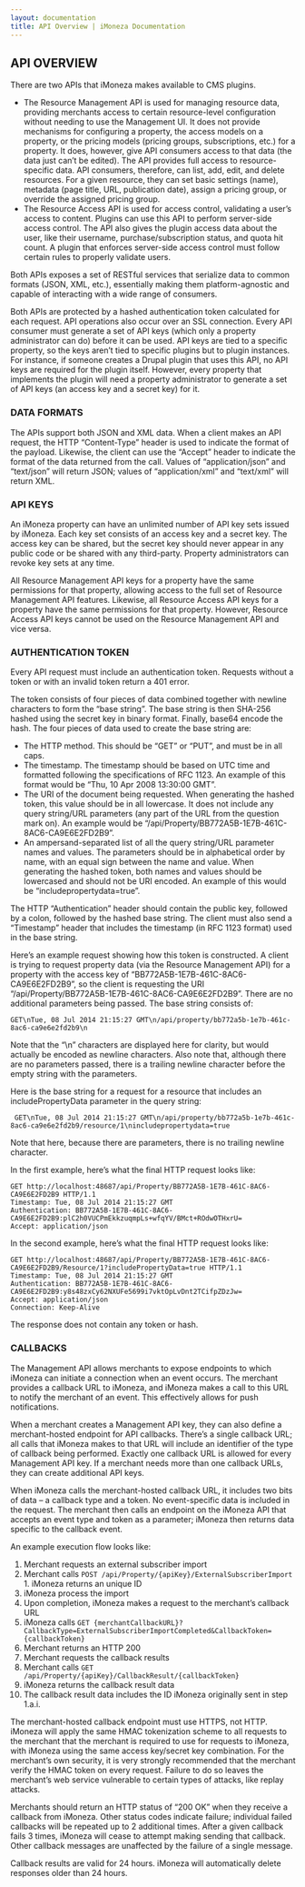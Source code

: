 ```yaml
---
layout: documentation
title: API Overview | iMoneza Documentation
---
```

## API OVERVIEW

There are two APIs that iMoneza makes available to CMS plugins.  

* The Resource Management API is used for managing resource data, providing merchants access to certain resource-level configuration without needing to use the Management UI. It does not provide mechanisms for configuring a property, the access models on a property, or the pricing models (pricing groups, subscriptions, etc.) for a property. It does, however, give API consumers access to that data (the data just can’t be edited). The API provides full access to resource-specific data. API consumers, therefore, can list, add, edit, and delete resources. For a given resource, they can set basic settings (name), metadata (page title, URL, publication date), assign a pricing group, or override the assigned pricing group.   
* The Resource Access API is used for access control, validating a user’s access to content. Plugins can use this API to perform server-side access control. The API also gives the plugin access data about the user, like their username, purchase/subscription status, and quota hit count. A plugin that enforces server-side access control must follow certain rules to properly validate users.  
  
Both APIs exposes a set of RESTful services that serialize data to common formats (JSON, XML, etc.), essentially making them platform-agnostic and capable of interacting with a wide range of consumers.

Both APIs are protected by a hashed authentication token calculated for each request. API operations also occur over an SSL connection. Every API consumer must generate a set of API keys (which only a property administrator can do) before it can be used. API keys are tied to a specific property, so the keys aren’t tied to specific plugins but to plugin instances. For instance, if someone creates a Drupal plugin that uses this API, no API keys are required for the plugin itself. However, every property that implements the plugin will need a property administrator to generate a set of API keys (an access key and a secret key) for it.  

### DATA FORMATS

The APIs support both JSON and XML data. When a client makes an API request, the HTTP “Content-Type” header is used to indicate the format of the payload. Likewise, the client can use the “Accept” header to indicate the format of the data returned from the call. Values of “application/json” and “text/json” will return JSON; values of “application/xml” and “text/xml” will return XML.

### API KEYS

An iMoneza property can have an unlimited number of API key sets issued by iMoneza. Each key set consists of an access key and a secret key. The access key can be shared, but the secret key should never appear in any public code or be shared with any third-party. Property administrators can revoke key sets at any time.

All Resource Management API keys for a property have the same permissions for that property, allowing access to the full set of Resource Management API features. Likewise, all Resource Access API keys for a property have the same permissions for that property. However, Resource Access API keys cannot be used on the Resource Management API and vice versa.

### AUTHENTICATION TOKEN

Every API request must include an authentication token. Requests without a token or with an invalid token return a 401 error.

The token consists of four pieces of data combined together with newline characters to form the “base string”. The base string is then SHA-256 hashed using the secret key in binary format.  Finally, base64 encode the hash. The four pieces of data used to create the base string are:  

* The HTTP method. This should be “GET” or “PUT”, and must be in all caps.  
* The timestamp. The timestamp should be based on UTC time and formatted following the specifications of RFC 1123. An example of this format would be “Thu, 10 Apr 2008 13:30:00 GMT”.  
* The URI of the document being requested. When generating the hashed token, this value should be in all lowercase. It does not include any query string/URL parameters (any part of the URL from the question mark on). An example would be “/api/Property/BB772A5B-1E7B-461C-8AC6-CA9E6E2FD2B9”.  
* An ampersand-separated list of all the query string/URL parameter names and values. The parameters should be in alphabetical order by name, with an equal sign between the name and value. When generating the hashed token, both names and values should be lowercased and should not be URI encoded. An example of this would be “includepropertydata=true”.  

The HTTP “Authentication” header should contain the public key, followed by a colon, followed by the hashed base string. The client must also send a “Timestamp” header that includes the timestamp (in RFC 1123 format) used in the base string.

Here’s an example request showing how this token is constructed. A client is trying to request property data (via the Resource Management API) for a property with the access key of “BB772A5B-1E7B-461C-8AC6-CA9E6E2FD2B9”, so the client is requesting the URI “/api/Property/BB772A5B-1E7B-461C-8AC6-CA9E6E2FD2B9”. There are no additional parameters being passed. The base string consists of:   

    GET\nTue, 08 Jul 2014 21:15:27 GMT\n/api/property/bb772a5b-1e7b-461c-8ac6-ca9e6e2fd2b9\n

Note that the “\n” characters are displayed here for clarity, but would actually be encoded as newline characters. Also note that, although there are no parameters passed, there is a trailing newline character before the empty string with the parameters.

Here is the base string for a request for a resource that includes an includePropertyData parameter in the query string:  

     GET\nTue, 08 Jul 2014 21:15:27 GMT\n/api/property/bb772a5b-1e7b-461c-8ac6-ca9e6e2fd2b9/resource/1\nincludepropertydata=true

Note that here, because there are parameters, there is no trailing newline character.

In the first example, here’s what the final HTTP request looks like:

    GET http://localhost:48687/api/Property/BB772A5B-1E7B-461C-8AC6-CA9E6E2FD2B9 HTTP/1.1
    Timestamp: Tue, 08 Jul 2014 21:15:27 GMT
    Authentication: BB772A5B-1E7B-461C-8AC6-CA9E6E2FD2B9:plC2h0VUCPmEkkzuqmpLs+wfqYV/BMct+ROdwOTHxrU=
    Accept: application/json

In the second example, here’s what the final HTTP request looks like:

    GET http://localhost:48687/api/Property/BB772A5B-1E7B-461C-8AC6-CA9E6E2FD2B9/Resource/1?includePropertyData=true HTTP/1.1
    Timestamp: Tue, 08 Jul 2014 21:15:27 GMT
    Authentication: BB772A5B-1E7B-461C-8AC6-CA9E6E2FD2B9:y8s48zxCy62NXUFe5699i7vktOpLvDnt2TCifpZDzJw=  
    Accept: application/json
    Connection: Keep-Alive

The response does not contain any token or hash.

### CALLBACKS

The Management API allows merchants to expose endpoints to which iMoneza can initiate a connection when an event occurs. The merchant provides a callback URL to iMoneza, and iMoneza makes a call to this URL to notify the merchant of an event. This effectively allows for push notifications.

When a merchant creates a Management API key, they can also define a merchant-hosted endpoint for API callbacks. There’s a single callback URL; all calls that iMoneza makes to that URL will include an identifier of the type of callback being performed. Exactly one callback URL is allowed for every Management API key. If a merchant needs more than one callback URLs, they can create additional API keys.

When iMoneza calls the merchant-hosted callback URL, it includes two bits of data – a callback type and a token. No event-specific data is included in the request. The merchant then calls an endpoint on the iMoneza API that accepts an event type and token as a parameter; iMoneza then returns data specific to the callback event.

An example execution flow looks like:

1. Merchant requests an external subscriber import
  1. Merchant calls `POST /api/Property/{apiKey}/ExternalSubscriberImport`
    1. iMoneza returns an unique ID
2. iMoneza process the import
3. Upon completion, iMoneza makes a request to the merchant’s callback URL
  1. iMoneza calls `GET {merchantCallbackURL}?CallbackType=ExternalSubscriberImportCompleted&CallbackToken={callbackToken}`
  2. Merchant returns an HTTP 200
4. Merchant requests the callback results
  1. Merchant calls `GET /api/Property/{apiKey}/CallbackResult/{callbackToken}`
  2. iMoneza returns the callback result data
  3. The callback result data includes the ID iMoneza originally sent in step 1.a.i.
  
The merchant-hosted callback endpoint must use HTTPS, not HTTP. iMoneza will apply the same HMAC tokenization scheme to all requests to the merchant that the merchant is required to use for requests to iMoneza, with iMoneza using the same access key/secret key combination. For the merchant’s own security, it is very strongly recommended that the merchant verify the HMAC token on every request. Failure to do so leaves the merchant’s web service vulnerable to certain types of attacks, like replay attacks.

Merchants should return an HTTP status of “200 OK” when they receive a callback from iMoneza. Other status codes indicate failure; individual failed callbacks will be repeated up to 2 additional times. After a given callback fails 3 times, iMoneza will cease to attempt making sending that callback. Other callback messages are unaffected by the failure of a single message.

Callback results are valid for 24 hours. iMoneza will automatically delete responses older than 24 hours.
